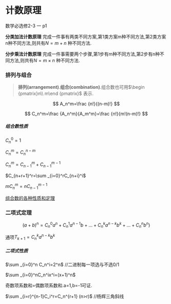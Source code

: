 # 计数原理

数学必选修2-3 一 p1

**分类加法计数原理** 完成一件事有两类不同方案,第1类方案m种不同方法,第2类方案n种不同方法,则共有$N=m+n$ 种不同方法.

**分步乘法计数原理** 完成一件事需要两个步骤,第1步有m种不同方法,第2步有n种不同方法,则共有$N=m\times n$ 种不同方法.

### 排列与组合

> **排列(arrangement)**.**组合(combination)**.组合数也可用$\begin {pmatrix}n\\ m\end {pmatrix}$ 表示.

$$
A_n^m=\frac {n!}{(n-m)!}
$$

$$
C_n^m=\frac {A_n^m}{A_m^m}=\frac {n!}{m!(n-m)!}
$$

##### 组合数性质

$C_n^0=1$ 

$C_n^m=C_n^{n-m}$ 

$C_n^m=C_{n-1}^m+C_{n-1}^{m-1}$ 

$C_{n+r+1}^r=\sum _{i=0}^rC_{n+i}^i$ 

$mC_n^m=nC_{n-1}^{m-1}$ 

[组合数的各种性质和定理](https://blog.csdn.net/litble/article/details/75913032) 

### 二项式定理

$$
(a+b)^n=C_n^0a^n+C_n^1a^{n-1}b+\ldots +C_n^ka^{n-k}b^k+\ldots +C_n^nb^n)
$$

通项$T_{k+1}=C_n^ka^{n-k}b^k$ 

##### 二项式性质

$\sum _{i=0}^n C_n^i=2^n$ //二进制每一项选与不选0/1

$\sum _{i=0}^nC_n^ix^i=(x+1)^n$ 

奇数项系数和=偶数项系数和.a=1,b=-1可证.

$\sum _{i=r}^{n-1}C_i^r=C_n^{r+1} (n>r)$ //杨辉三角斜线



